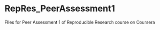 RepRes_PeerAssessment1
======================

FIles for Peer Assessment 1 of Reproducible Research course on Coursera
